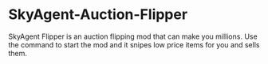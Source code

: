 # SkyAgent-Auction-Flipper
SkyAgent Flipper is an auction flipping mod that can make you millions. Use the command to start the mod and it snipes low price items for you and sells them.

